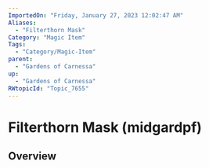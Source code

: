 ```yaml
---
ImportedOn: "Friday, January 27, 2023 12:02:47 AM"
Aliases:
  - "Filterthorn Mask"
Category: "Magic Item"
Tags:
  - "Category/Magic-Item"
parent:
  - "Gardens of Carnessa"
up:
  - "Gardens of Carnessa"
RWtopicId: "Topic_7655"
---
```

# Filterthorn Mask (midgardpf)
## Overview
